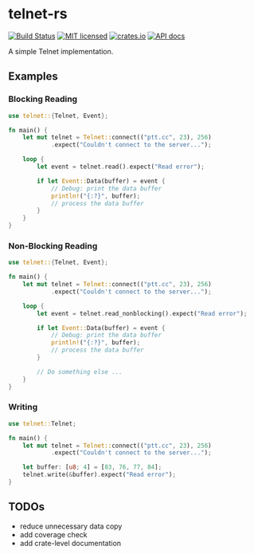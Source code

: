 # telnet-rs

[![Build Status](https://travis-ci.org/SLMT/telnet-rs.svg?branch=master)](https://travis-ci.org/SLMT/telnet-rs)
[![MIT licensed](https://img.shields.io/badge/license-MIT-blue.svg)](./LICENSE)
[![crates.io](https://img.shields.io/crates/v/telnet)](https://crates.io/crates/telnet)
[![API docs](https://docs.rs/telnet/badge.svg)](http://docs.rs/telnet)

A simple Telnet implementation.

## Examples

### Blocking Reading

```rust
use telnet::{Telnet, Event};

fn main() {
    let mut telnet = Telnet::connect(("ptt.cc", 23), 256)
            .expect("Couldn't connect to the server...");

    loop {
        let event = telnet.read().expect("Read error");

        if let Event::Data(buffer) = event {
            // Debug: print the data buffer
            println!("{:?}", buffer);
            // process the data buffer
        }
    }
}
```

### Non-Blocking Reading

```rust
use telnet::{Telnet, Event};

fn main() {
    let mut telnet = Telnet::connect(("ptt.cc", 23), 256)
            .expect("Couldn't connect to the server...");

    loop {
        let event = telnet.read_nonblocking().expect("Read error");

        if let Event::Data(buffer) = event {
            // Debug: print the data buffer
            println!("{:?}", buffer);
            // process the data buffer
        }

        // Do something else ...
    }
}
```

### Writing

```rust
use telnet::Telnet;

fn main() {
    let mut telnet = Telnet::connect(("ptt.cc", 23), 256)
            .expect("Couldn't connect to the server...");

    let buffer: [u8; 4] = [83, 76, 77, 84];
    telnet.write(&buffer).expect("Read error");
}
```

## TODOs

- reduce unnecessary data copy
- add coverage check
- add crate-level documentation

